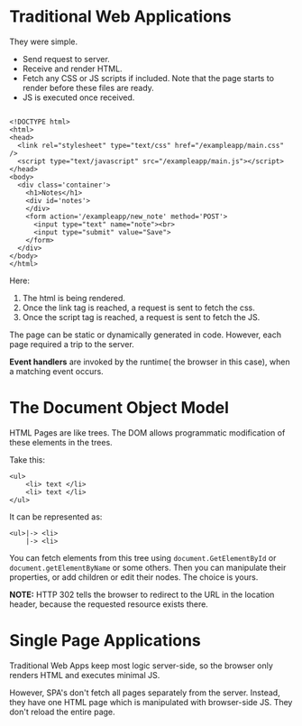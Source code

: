 # Traditional Web Applications
They were simple.
- Send request to server.
- Receive and render HTML.
- Fetch any CSS or JS scripts if included. Note that the page starts to render before these files are ready. 
- JS is executed once received.

```

<!DOCTYPE html>
<html>
<head>
  <link rel="stylesheet" type="text/css" href="/exampleapp/main.css" />
  <script type="text/javascript" src="/exampleapp/main.js"></script>
</head>
<body>
  <div class='container'>
    <h1>Notes</h1>
    <div id='notes'>
    </div>
    <form action='/exampleapp/new_note' method='POST'>
      <input type="text" name="note"><br>
      <input type="submit" value="Save">
    </form>
  </div>
</body>
</html>

```

Here:
1. The html is being rendered.
2. Once the link tag is reached, a request is sent to fetch the css.
3. Once the script tag is reached, a request is sent to fetch the JS.

The page can be static or dynamically generated in code. However, each page required a trip to the server.

**Event handlers** are invoked by the runtime( the browser in this case), when a matching event occurs.

# The Document Object Model
HTML Pages are like trees. The DOM allows programmatic modification of these elements in the trees.

Take this:
```
<ul>
	<li> text </li>
	<li> text </li>
</ul>
```

It can be represented as:
```
<ul>|-> <li>
	|-> <li>
```

You can fetch elements from this tree using `document.GetElementById` or `document.getElementByName` or some others. Then you can manipulate their properties, or add children or edit their nodes. The choice is yours.

**NOTE:** HTTP 302 tells the browser to redirect to the URL in the location header, because the requested resource exists there. 

# Single Page Applications
Traditional Web Apps keep most logic server-side, so the browser only renders HTML and executes minimal JS.

However, SPA's don't fetch all pages separately from the server. Instead, they have one HTML page which is manipulated with browser-side JS. They don't reload the entire page.